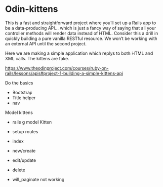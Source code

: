 # Odin-kittens

This is a fast and straightforward project where you’ll set up a Rails app to be a data-producing API… which is just a fancy way of saying that all your controller methods will render data instead of HTML. Consider this a drill in quickly building a pure vanilla RESTful resource. We won’t be working with an external API until the second project.

Here we are making a simple application which replys to both HTML and XML calls.
The kittens are fake.

https://www.theodinproject.com/courses/ruby-on-rails/lessons/apis#project-1-building-a-simple-kittens-api

Do the basics
- Bootstrap
- Title helper
- nav

Model kittens
- rails g model Kitten
- setup routes
- index
- new/create
- edit/update
- delete

- will_paginate not working

